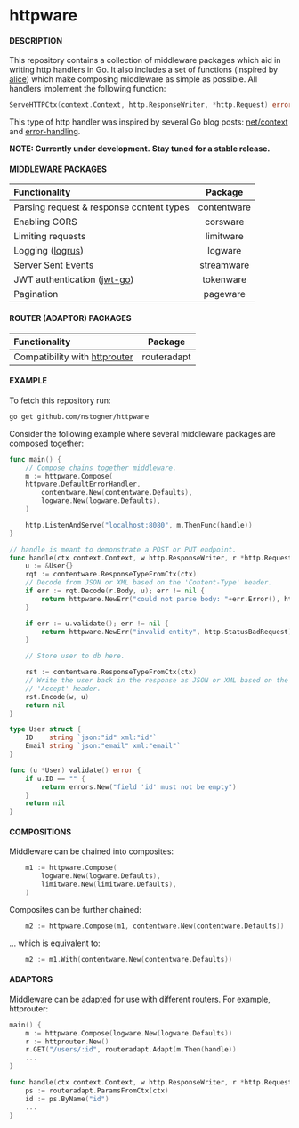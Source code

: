 # httpware

#### DESCRIPTION
This repository contains a collection of middleware packages which aid in writing http handlers in Go. It also includes a set of functions (inspired by [alice](https://github.com/justinas/alice)) which make composing middleware as simple as possible. All handlers implement the following function:
```Go
ServeHTTPCtx(context.Context, http.ResponseWriter, *http.Request) error
```
This type of http handler was inspired by several Go blog posts: [net/context](https://blog.golang.org/context) and [error-handling](https://blog.golang.org/error-handling-and-go).

**NOTE: Currently under development.**
**Stay tuned for a stable release.**

#### MIDDLEWARE PACKAGES
| Functionality | Package |
|:--------------|:-------:|
| Parsing request & response content types | contentware |
| Enabling CORS | corsware |
| Limiting requests | limitware |
| Logging ([logrus](https://github.com/Sirupsen/logrus)) | logware |
| Server Sent Events | streamware |
| JWT authentication ([jwt-go](https://github.com/dgrijalva/jwt-go)) | tokenware |
| Pagination | pageware |

#### ROUTER (ADAPTOR) PACKAGES
| Functionality | Package |
|:--------------|:-------:|
| Compatibility with [httprouter](https://github.com/julienschmidt/httprouter) | routeradapt |

#### EXAMPLE
To fetch this repository run:
```sh
go get github.com/nstogner/httpware
```
Consider the following example where several middleware packages are composed together:
```go
func main() {
	// Compose chains together middleware.
	m := httpware.Compose(
    httpware.DefaultErrorHandler,
		contentware.New(contentware.Defaults),
		logware.New(logware.Defaults),
	)

	http.ListenAndServe("localhost:8080", m.ThenFunc(handle))
}

// handle is meant to demonstrate a POST or PUT endpoint.
func handle(ctx context.Context, w http.ResponseWriter, r *http.Request) error {
	u := &User{}
	rqt := contentware.ResponseTypeFromCtx(ctx)
	// Decode from JSON or XML based on the 'Content-Type' header.
	if err := rqt.Decode(r.Body, u); err != nil {
		return httpware.NewErr("could not parse body: "+err.Error(), http.StatusBadRequest)
	}

	if err := u.validate(); err != nil {
		return httpware.NewErr("invalid entity", http.StatusBadRequest).WithField("invalid", err.Error())
	}

	// Store user to db here.

	rst := contentware.ResponseTypeFromCtx(ctx)
	// Write the user back in the response as JSON or XML based on the
	// 'Accept' header.
	rst.Encode(w, u)
	return nil
}

type User struct {
	ID    string `json:"id" xml:"id"`
	Email string `json:"email" xml:"email"`
}

func (u *User) validate() error {
	if u.ID == "" {
		return errors.New("field 'id' must not be empty")
	}
	return nil
}
```

#### COMPOSITIONS
Middleware can be chained into composites:
```go
    m1 := httpware.Compose(
        logware.New(logware.Defaults),
        limitware.New(limitware.Defaults),
    )
```
Composites can be further chained:
```go
    m2 := httpware.Compose(m1, contentware.New(contentware.Defaults))
```
... which is equivalent to:
```go
    m2 := m1.With(contentware.New(contentware.Defaults))
```

#### ADAPTORS
Middleware can be adapted for use with different routers. For example, httprouter:
```go
main() {
    m := httpware.Compose(logware.New(logware.Defaults))
    r := httprouter.New()
    r.GET("/users/:id", routeradapt.Adapt(m.Then(handle))
    ...
}

func handle(ctx context.Context, w http.ResponseWriter, r *http.Request) error {
    ps := routeradapt.ParamsFromCtx(ctx)
    id := ps.ByName("id")
    ...
}
```
